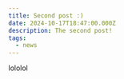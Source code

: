 ```yaml
---
title: Second post :)
date: 2024-10-17T18:47:00.000Z
description: The second post!
tags:
  - news
---
```

lololol
